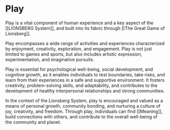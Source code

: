 # Play

Play is a vital component of human experience and a key aspect of the [[LIONSBERG System]], and built into its fabric through [[The Great Game of Lionsberg]]. 

Play encompasses a wide range of activities and experiences characterized by enjoyment, creativity, exploration, and engagement. Play is not just limited to games and sports, but also includes artistic expression, experimentation, and imaginative pursuits.

Play is essential for psychological well-being, social development, and cognitive growth, as it enables individuals to test boundaries, take risks, and learn from their experiences in a safe and supportive environment. It fosters creativity, problem-solving skills, and adaptability, and contributes to the development of healthy interpersonal relationships and strong communities.

In the context of the Lionsberg System, play is encouraged and valued as a means of personal growth, community bonding, and nurturing a culture of joy, creativity, and freedom. Through play, individuals can find [[Meaning]], build connections with others, and contribute to the overall well-being of the community and planet.